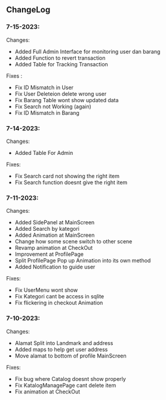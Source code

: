 ## ChangeLog

### 7-15-2023:

Changes:

- Added Full Admin Interface for monitoring user dan barang
- Added Function to revert transaction
- Added Table for Tracking Transaction

Fixes :

- Fix ID Mismatch in User
- Fix User Deleteion delete wrong user
- Fix Barang Table wont show updated data
- Fix Search not Working (again)
- Fix ID Mismatch in Barang

### 7-14-2023:

Changes:

- Added Table For Admin

Fixes:

- Fix Search card not showing the right item
- Fix Search function doesnt give the right item

### 7-11-2023:

Changes:

- Added SidePanel at MainScreen
- Added Search by kategori
- Added Animation at MainScreen
- Change how some scene switch to other scene
- Revamp animation at CheckOut
- Improvement at ProfilePage
- Split ProfilePage Pop up Animation into its own method
- Added Notification to guide user

Fixes:

- Fix UserMenu wont show
- Fix Kategori cant be access in sqlite
- Fix flickering in checkout Animation

### 7-10-2023:

Changes:

- Alamat Split into Landmark and address
- Added maps to help get user address
- Move alamat to bottom of profile MainScreen

Fixes:

- Fix bug where Catalog doesnt show properly
- Fix KatalogManagePage cant delete item
- Fix animation at CheckOut


